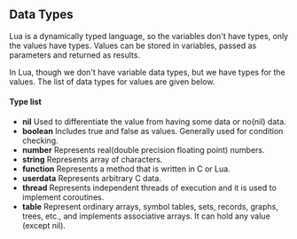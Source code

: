 ## Data Types
Lua is a dynamically typed language, so the variables don't have types, only the values have types. 
Values can be stored in variables, passed as parameters and returned as results.

In Lua, though we don't have variable data types, but we have types for the values. The list of data types for values are given below.

#### Type list

* **nil**		Used to differentiate the value from having some data or no(nil) data.
* **boolean**	Includes true and false as values. Generally used for condition checking.
* **number**	Represents real(double precision floating point) numbers.
* **string**	Represents array of characters.
* **function**	Represents a method that is written in C or Lua.
* **userdata**	Represents arbitrary C data.
* **thread**	Represents independent threads of execution and it is used to implement coroutines.
* **table**		Represent ordinary arrays, symbol tables, sets, records, graphs, trees, etc., and implements associative arrays. It can hold any value (except nil).